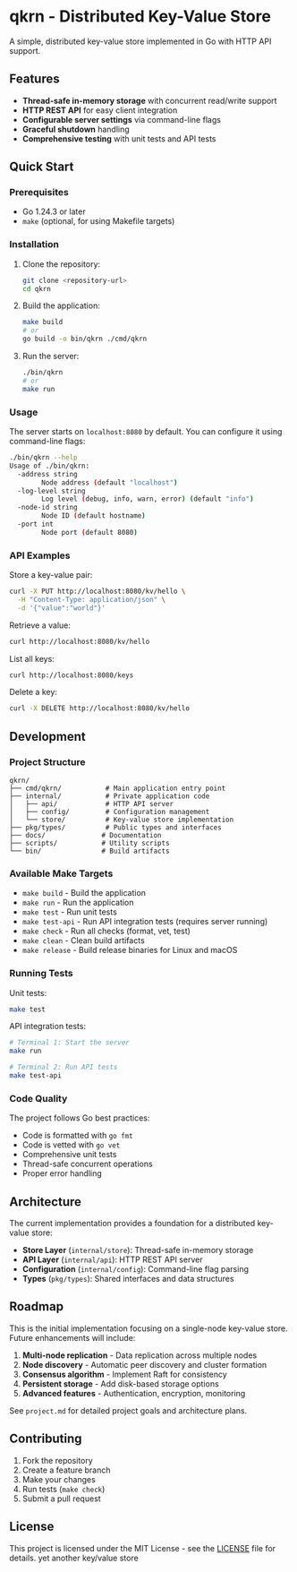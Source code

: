 # qkrn - Distributed Key-Value Store

A simple, distributed key-value store implemented in Go with HTTP API support.

## Features

- **Thread-safe in-memory storage** with concurrent read/write support
- **HTTP REST API** for easy client integration
- **Configurable server settings** via command-line flags
- **Graceful shutdown** handling
- **Comprehensive testing** with unit tests and API tests

## Quick Start

### Prerequisites

- Go 1.24.3 or later
- `make` (optional, for using Makefile targets)

### Installation

1. Clone the repository:
   ```bash
   git clone <repository-url>
   cd qkrn
   ```

2. Build the application:
   ```bash
   make build
   # or
   go build -o bin/qkrn ./cmd/qkrn
   ```

3. Run the server:
   ```bash
   ./bin/qkrn
   # or
   make run
   ```

### Usage

The server starts on `localhost:8080` by default. You can configure it using command-line flags:

```bash
./bin/qkrn --help
Usage of ./bin/qkrn:
  -address string
        Node address (default "localhost")
  -log-level string
        Log level (debug, info, warn, error) (default "info")
  -node-id string
        Node ID (default hostname)
  -port int
        Node port (default 8080)
```

### API Examples

Store a key-value pair:
```bash
curl -X PUT http://localhost:8080/kv/hello \
  -H "Content-Type: application/json" \
  -d '{"value":"world"}'
```

Retrieve a value:
```bash
curl http://localhost:8080/kv/hello
```

List all keys:
```bash
curl http://localhost:8080/keys
```

Delete a key:
```bash
curl -X DELETE http://localhost:8080/kv/hello
```

## Development

### Project Structure

```
qkrn/
├── cmd/qkrn/           # Main application entry point
├── internal/           # Private application code
│   ├── api/            # HTTP API server
│   ├── config/         # Configuration management
│   └── store/          # Key-value store implementation
├── pkg/types/          # Public types and interfaces
├── docs/              # Documentation
├── scripts/           # Utility scripts
└── bin/               # Build artifacts
```

### Available Make Targets

- `make build` - Build the application
- `make run` - Run the application
- `make test` - Run unit tests
- `make test-api` - Run API integration tests (requires server running)
- `make check` - Run all checks (format, vet, test)
- `make clean` - Clean build artifacts
- `make release` - Build release binaries for Linux and macOS

### Running Tests

Unit tests:
```bash
make test
```

API integration tests:
```bash
# Terminal 1: Start the server
make run

# Terminal 2: Run API tests
make test-api
```

### Code Quality

The project follows Go best practices:

- Code is formatted with `go fmt`
- Code is vetted with `go vet`
- Comprehensive unit tests
- Thread-safe concurrent operations
- Proper error handling

## Architecture

The current implementation provides a foundation for a distributed key-value store:

- **Store Layer** (`internal/store`): Thread-safe in-memory storage
- **API Layer** (`internal/api`): HTTP REST API server
- **Configuration** (`internal/config`): Command-line flag parsing
- **Types** (`pkg/types`): Shared interfaces and data structures

## Roadmap

This is the initial implementation focusing on a single-node key-value store. Future enhancements will include:

1. **Multi-node replication** - Data replication across multiple nodes
2. **Node discovery** - Automatic peer discovery and cluster formation
3. **Consensus algorithm** - Implement Raft for consistency
4. **Persistent storage** - Add disk-based storage options
5. **Advanced features** - Authentication, encryption, monitoring

See `project.md` for detailed project goals and architecture plans.

## Contributing

1. Fork the repository
2. Create a feature branch
3. Make your changes
4. Run tests (`make check`)
5. Submit a pull request

## License

This project is licensed under the MIT License - see the [LICENSE](LICENSE) file for details.
yet another key/value store

